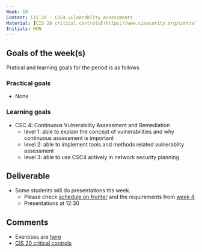 ```yaml
---
Week: 10
Content: CIS 20 - CSC4 vulnerablity assessments
Material: [CIS 20 critical controls](https://www.cisecurity.org/controls/)
Initials: MON
---
```


## Goals of the week(s)
Pratical and learning goals for the period is as follows

### Practical goals
* None

### Learning goals
* CSC 4: Continuous Vulnerability Assessment and Remediation
  * level 1: able to explain the concept of vulnerabilities and why continuous assessment is important
  * level 2: able to implement tools and methods related vulnerablity assessment
  * level 3: able to use CSC4 actively in network security planning

## Deliverable
* Some students will do presentaitons ths week.
    * Please check [schedule on fronter](https://fronter.com/eal/links/files.phtml/1261825527$31048836$/2nd+Semester/IT+Security/ITT2+ITS+presentations.pdf)  and the requirements from [week 4](ww04-introduction.md)
    * Presentations at 12:30

## Comments
* Exercises are [here](../materials/ww10-exercises.md)
* [CIS 20 critical controls](https://www.cisecurity.org/controls/)
